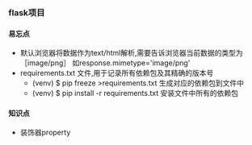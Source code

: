 ### flask项目
#### 易忘点
* 默认浏览器将数据作为text/html解析,需要告诉浏览器当前数据的类型为［image/png］ 如response.mimetype='image/png'
* requirements.txt 文件,用于记录所有依赖包及其精确的版本号
    * (venv) $ pip freeze >requirements.txt 生成对应的依赖包到文件中
    * (venv) $ pip install -r requirements.txt 安装文件中所有的依赖包
#### 知识点
* 装饰器property
